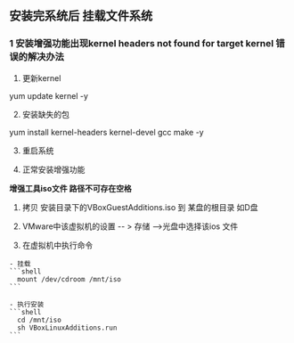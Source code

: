 ## 安装完系统后 挂载文件系统

### 1 安装增强功能出现kernel headers not found for target kernel 错误的解决办法

1. 更新kernel

  yum update kernel -y

2. 安装缺失的包

  yum install kernel-headers kernel-devel gcc make -y

3. 重启系统
  
4. 正常安装增强功能

  **增强工具iso文件 路径不可存在空格**
 
  1. 拷贝 安装目录下的VBoxGuestAdditions.iso 到 某盘的根目录 如D盘
 
  2. VMware中该虚拟机的设置 -- > 存储 -->光盘中选择该ios 文件 
 
  3. 在虚拟机中执行命令
 
    - 挂载
    ```shell
      mount /dev/cdroom /mnt/iso 
    ```
  
    - 执行安装
    ```shell
      cd /mnt/iso
      sh VBoxLinuxAdditions.run 
    ```
    